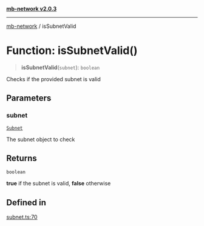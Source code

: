[**mb-network v2.0.3**](../README.md)

***

[mb-network](../README.md) / isSubnetValid

# Function: isSubnetValid()

> **isSubnetValid**(`subnet`): `boolean`

Checks if the provided subnet is valid

## Parameters

### subnet

[`Subnet`](../interfaces/Subnet.md)

The subnet object to check

## Returns

`boolean`

**true** if the subnet is valid, **false** otherwise

## Defined in

[subnet.ts:70](https://github.com/mbachmann97/mb-network/blob/ec859bc9fa23945f71168926642866140fd255b1/src/subnet.ts#L70)
